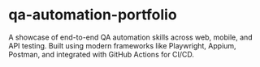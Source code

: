# qa-automation-portfolio
A showcase of end-to-end QA automation skills across web, mobile, and API testing. Built using modern frameworks like Playwright, Appium, Postman, and integrated with GitHub Actions for CI/CD.
